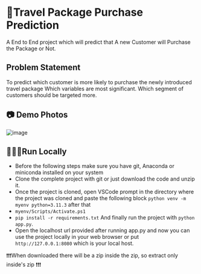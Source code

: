 # 🧳Travel Package Purchase Prediction 
A End to  End project which will predict that A new Customer will Purchase the Package or Not.

## Problem Statement
To predict which customer is more likely to purchase the newly introduced travel package
Which variables are most significant.
Which segment of customers should be targeted more.

## 📷 Demo Photos
![image](https://github.com/apurva-mhamane/Travel-package-purchase-ML/assets/131534195/d6eb4dc4-0082-4def-bb9e-0806813503a9)

## 👨🏻‍💻Run Locally
* Before the following steps make sure you have git, Anaconda or miniconda installed on your system
* Clone the complete project with git or just download the code and unzip it.
* Once the project is cloned, open VSCode prompt in the directory where the project was cloned and paste the following block ```python venv -m myenv python=3.11.3``` after that 
* ```myenv/Scripts/Activate.ps1```
* ```pip install -r requirements.txt``` And finally run the project with ```python app.py```.
* Open the localhost url provided after running app.py and now you can use the project locally in your web browser or put ```http://127.0.0.1:8080``` which is your local host.

❗❗❗When downloaded there will be a zip inside the zip, so extract only inside's zip ❗❗❗
